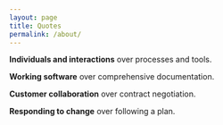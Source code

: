 ```yaml
---
layout: page
title: Quotes
permalink: /about/
---
```


**Individuals and interactions** over processes and tools.

**Working software** over comprehensive documentation.

**Customer collaboration** over contract negotiation.

**Responding to change** over following a plan.
